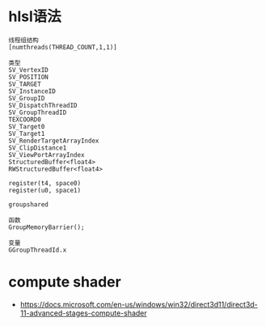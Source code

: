 # hlsl语法
```
线程组结构
[numthreads(THREAD_COUNT,1,1)]

类型
SV_VertexID
SV_POSITION
SV_TARGET
SV_InstanceID
SV_GroupID
SV_DispatchThreadID
SV_GroupThreadID
TEXCOORD0
SV_Target0
SV_Target1
SV_RenderTargetArrayIndex
SV_ClipDistance1
SV_ViewPortArrayIndex
StructuredBuffer<float4>
RWStructuredBuffer<float4>

register(t4, space0)
register(u0, space1)

groupshared

函数
GroupMemoryBarrier();

变量
GGroupThreadId.x

```

# compute shader
- https://docs.microsoft.com/en-us/windows/win32/direct3d11/direct3d-11-advanced-stages-compute-shader






